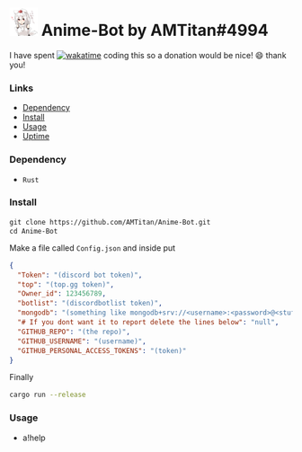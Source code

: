 # <img src="https://github.com/AMTitan/Anime-Bot/raw/master/AnimeBot.png" alt="icon" width="50px"/> Anime-Bot by AMTitan#4994

I have spent [![wakatime](https://wakatime.com/badge/github/AMTitan/Anime-Bot.svg)](https://wakatime.com/badge/github/AMTitan/Anime-Bot) coding this so a donation would be nice! 😄 thank you!

<h3>Links</h3>

- [Dependency](https://github.com/AMTitan/Anime-Bot#dependency)
- [Install](https://github.com/AMTitan/Anime-Bot#install)
- [Usage](https://github.com/AMTitan/Anime-Bot#usage)
- [Uptime](https://status.watchbot.app/bot/927745984065314816)

<h3>Dependency</h3>

- `Rust`

<h3>Install</h3>

```
git clone https://github.com/AMTitan/Anime-Bot.git
cd Anime-Bot
```

Make a file called `Config.json` and inside put 
```json
{
  "Token": "(discord bot token)",
  "top": "(top.gg token)",
  "Owner_id": 123456789,
  "botlist": "(discordbotlist token)",
  "mongodb": "(something like mongodb+srv://<username>:<password>@<stuff>",
  "# If you dont want it to report delete the lines below": "null",
  "GITHUB_REPO": "(the repo)",
  "GITHUB_USERNAME": "(username)",
  "GITHUB_PERSONAL_ACCESS_TOKENS": "(token)"
}
```

Finally

```sh
cargo run --release
```

<h3>Usage</h3>

- a!help
